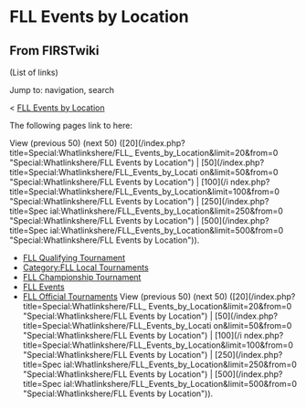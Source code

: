 # FLL Events by Location

## From FIRSTwiki

(List of links)

Jump to: navigation, search

< [FLL Events by Location](/index.php?title=FLL_Events_by_Location&redirect=no "FLL Events by
Location")

The following pages link to here:

View (previous 50) (next 50) ([20](/index.php?title=Special:Whatlinkshere/FLL_
Events_by_Location&limit=20&from=0 "Special:Whatlinkshere/FLL Events by
Location") | [50](/index.php?title=Special:Whatlinkshere/FLL_Events_by_Locati
on&limit=50&from=0 "Special:Whatlinkshere/FLL Events by Location") | [100](/i
ndex.php?title=Special:Whatlinkshere/FLL_Events_by_Location&limit=100&from=0 "Special:Whatlinkshere/FLL Events by Location") | [250](/index.php?title=Spec
ial:Whatlinkshere/FLL_Events_by_Location&limit=250&from=0 "Special:Whatlinkshere/FLL Events by Location") | [500](/index.php?title=Spec
ial:Whatlinkshere/FLL_Events_by_Location&limit=500&from=0 "Special:Whatlinkshere/FLL Events by Location")).

- [FLL Qualifying Tournament](FLL_Qualifying_Tournament "FLL Qualifying Tournament")
- [Category:FLL Local Tournaments](Category:FLL_Local_Tournaments "Category:FLL Local Tournaments")
- [FLL Championship Tournament](FLL_Championship_Tournament "FLL Championship Tournament")
- [FLL Events](FLL_Events "FLL Events")
- [FLL Official Tournaments](FLL_Official_Tournaments "FLL Official Tournaments") View (previous 50) (next 50) ([20](/index.php?title=Special:Whatlinkshere/FLL_
  Events_by_Location&limit=20&from=0 "Special:Whatlinkshere/FLL Events by
  Location") | [50](/index.php?title=Special:Whatlinkshere/FLL_Events_by_Locati
  on&limit=50&from=0 "Special:Whatlinkshere/FLL Events by Location") | [100](/i
  ndex.php?title=Special:Whatlinkshere/FLL_Events_by_Location&limit=100&from=0 "Special:Whatlinkshere/FLL Events by Location") | [250](/index.php?title=Spec
  ial:Whatlinkshere/FLL_Events_by_Location&limit=250&from=0 "Special:Whatlinkshere/FLL Events by Location") | [500](/index.php?title=Spec
  ial:Whatlinkshere/FLL_Events_by_Location&limit=500&from=0 "Special:Whatlinkshere/FLL Events by Location")).
